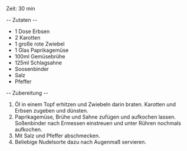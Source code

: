 Zeit: 30 min

-- Zutaten --
* 1 Dose Erbsen
* 2 Karotten
* 1 große rote Zwiebel
* 1 Glas Paprikagemüse
* 100ml Gemüsebrühe
* 125ml Schlagsahne
* Soosenbinder
* Salz
* Pfeffer

-- Zubereitung --
1. Öl in einem Topf erhitzen und Zwiebeln darin braten. Karotten und Erbsen zugeben und dünsten.
2. Paprikagemüse, Brühe und Sahne zufügen und aufkochen lassen. Soßenbinder nach Ermessen einstreuen und unter Rühren nochmals aufkochen.
3. Mit Salz und Pfeffer abschmecken.
4. Beliebige Nudelsorte dazu nach Augenmaß servieren.
